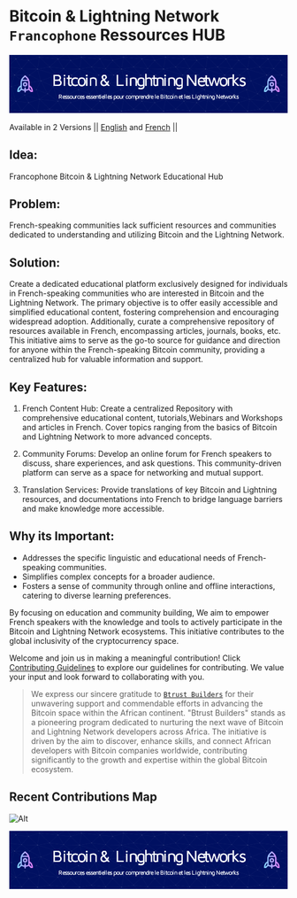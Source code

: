 # Bitcoin & Lightning Network `Francophone` Ressources HUB

![banner](assets/header-cover.png)

Available in 2 Versions || [English](https://github.com/richarddushime/BLN-EduHub-Francophone/blob/main/README-en.md) and [French](https://github.com/richarddushime/BLN-EduHub-Francophone/blob/main/README.md) ||

## Idea: 
Francophone Bitcoin & Lightning Network Educational Hub

## Problem:
French-speaking communities lack sufficient resources and communities dedicated to understanding and utilizing Bitcoin and the Lightning Network.

## Solution:
Create a dedicated educational platform exclusively designed for individuals in French-speaking communities who are interested in Bitcoin and the Lightning Network. The primary objective is to offer easily accessible and simplified educational content, fostering comprehension and encouraging widespread adoption. Additionally, curate a comprehensive repository of resources available in French, encompassing articles, journals, books, etc. This initiative aims to serve as the go-to source for guidance and direction for anyone within the French-speaking Bitcoin community, providing a centralized hub for valuable information and support.

## Key Features:

1. French Content Hub:  Create a centralized  Repository with comprehensive educational content, tutorials,Webinars and Workshops and articles in French. Cover topics ranging from the basics of Bitcoin and Lightning Network to more advanced concepts.

2. Community Forums: Develop an online forum for French speakers to discuss, share experiences, and ask questions. This community-driven platform can serve as a space for networking and mutual support.


3. Translation Services:  Provide translations of key Bitcoin and Lightning resources, and documentations into French to bridge language barriers and make knowledge more accessible.


## Why its Important:

- Addresses the specific linguistic and educational needs of French-speaking communities.
- Simplifies complex concepts for a broader audience.
- Fosters a sense of community through online and offline interactions, catering to diverse learning preferences.

By focusing on education and community building, We aim to empower French speakers with the knowledge and tools to actively participate in the Bitcoin and Lightning Network ecosystems. This initiative contributes to the global inclusivity of the cryptocurrency space.


Welcome and join us in making a meaningful contribution! Click [Contributing Guidelines](https://github.com/richarddushime/BLN-EduHub-Francophone/blob/main/CONTRIBUTING.md) to explore our guidelines for contributing. We value your input and look forward to collaborating with you.


> We express our sincere gratitude to [`Btrust Builders`](https://builders.btrust.tech/) for their unwavering support and commendable efforts in advancing the Bitcoin space within the African continent. "Btrust Builders" stands as a pioneering program dedicated to nurturing the next wave of Bitcoin and Lightning Network developers across Africa. The initiative is driven by the aim to discover, enhance skills, and connect African developers with Bitcoin companies worldwide, contributing significantly to the growth and expertise within the global Bitcoin ecosystem.


## Recent Contributions Map
![Alt](https://repobeats.axiom.co/api/embed/aa9ae67de6a5ef99ac1513cf90fd40ac2d16ebf8.svg "analytics image")

![banner](assets/header-cover.png)